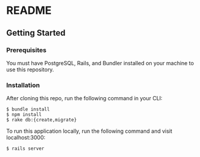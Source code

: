 # README

## Getting Started

### Prerequisites

You must have PostgreSQL, Rails, and Bundler installed on your machine to use this repository.

### Installation
After cloning this repo, run the following command in your CLI:
```
$ bundle install
$ npm install
$ rake db:{create,migrate}
```

To run this application locally, run the following command and visit localhost:3000:
```
$ rails server
```
